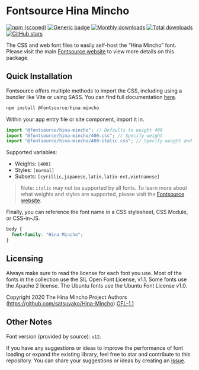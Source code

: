 # Fontsource Hina Mincho

[![npm (scoped)](https://img.shields.io/npm/v/@fontsource/hina-mincho?color=brightgreen)](https://www.npmjs.com/package/@fontsource/hina-mincho) [![Generic badge](https://img.shields.io/badge/fontsource-passing-brightgreen)](https://github.com/fontsource/fontsource) [![Monthly downloads](https://badgen.net/npm/dm/@fontsource/hina-mincho)](https://github.com/fontsource/fontsource) [![Total downloads](https://badgen.net/npm/dt/@fontsource/hina-mincho)](https://github.com/fontsource/fontsource) [![GitHub stars](https://img.shields.io/github/stars/fontsource/fontsource.svg?style=social&label=Star)](https://github.com/fontsource/fontsource/stargazers)

The CSS and web font files to easily self-host the “Hina Mincho” font. Please visit the main [Fontsource website](https://fontsource.org/fonts/hina-mincho) to view more details on this package.

## Quick Installation

Fontsource offers multiple methods to import the CSS, including using a bundler like Vite or using SASS. You can find full documentation [here](https://fontsource.org/docs/getting-started/introduction).

```javascript
npm install @fontsource/hina-mincho
```

Within your app entry file or site component, import it in.

```javascript
import "@fontsource/hina-mincho"; // Defaults to weight 400
import "@fontsource/hina-mincho/400.css"; // Specify weight
import "@fontsource/hina-mincho/400-italic.css"; // Specify weight and style
```

Supported variables:
- Weights: `[400]`
- Styles: `[normal]`
- Subsets: `[cyrillic,japanese,latin,latin-ext,vietnamese]`

> Note: `italic` may not be supported by all fonts. To learn more about what weights and styles are supported, please visit the [Fontsource website](https://fontsource.org/fonts/hina-mincho).

Finally, you can reference the font name in a CSS stylesheet, CSS Module, or CSS-in-JS.

```css
body {
  font-family: "Hina Mincho";
}
```

## Licensing
Always make sure to read the license for each font you use. Most of the fonts in the collection use the SIL Open Font License, v1.1. Some fonts use the Apache 2 license. The Ubuntu fonts use the Ubuntu Font License v1.0.

Copyright 2020 The Hina Mincho Project Authors (https://github.com/satsuyako/Hina-Mincho)
[OFL-1.1](http://scripts.sil.org/OFL)

## Other Notes
Font version (provided by source): `v12`.

If you have any suggestions or ideas to improve the performance of font loading or expand the existing library, feel free to star and contribute to this repository. You can share your suggestions or ideas by creating an [issue](https://github.com/fontsource/fontsource/issues).